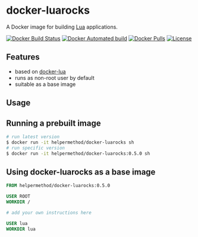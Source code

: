 # docker-luarocks

A Docker image for building [Lua](https://www.lua.org/) applications.

[![Docker Build Status](https://img.shields.io/docker/build/helpermethod/docker-luarocks.svg)](https://hub.docker.com/r/helpermethod/docker-luarocks)
[![Docker Automated build](https://img.shields.io/docker/automated/helpermethod/docker-luarocks.svg)](https://hub.docker.com/r/helpermethod/docker-luarocks)
[![Docker Pulls](https://img.shields.io/docker/pulls/helpermethod/docker-luarocks.svg)](https://hub.docker.com/r/helpermethod/docker-luarocks)
[![License](https://img.shields.io/badge/license-MIT-blue.svg)](https://raw.githubusercontent.com/helpermethod/docker-luarocks/master/LICENSE)

## Features

* based on [docker-lua](https://github.com/helpermethod/docker-lua)
* runs as non-root user by default
* suitable as a base image

## Usage

## Running a prebuilt image

```sh
# run latest version
$ docker run -it helpermethod/docker-luarocks sh
# run specific version
$ docker run -it helpermethod/docker-luarocks:0.5.0 sh
```

## Using docker-luarocks as a base image

```dockerfile
FROM helpermethod/docker-luarocks:0.5.0

USER ROOT
WORKDIR /

# add your own instructions here

USER lua
WORKDIR lua
```
